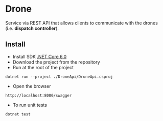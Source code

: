 # Drone
Service via REST API that allows clients to communicate with the drones (i.e. **dispatch controller**). 
## Install 
* Install SDK [.NET Core 6.0](https://dotnet.microsoft.com/en-us/download/dotnet/6.0)
* Download the project from the repository
* Run at the root of the project
```
dotnet run --project ./DroneApi/DroneApi.csproj
```
* Open the browser 
```
http://localhost:8080/swagger
```
* To run unit tests
```
dotnet test
```